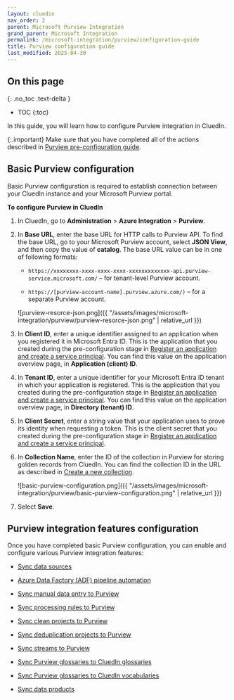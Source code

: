 ```yaml
---
layout: cluedin
nav_order: 2
parent: Microsoft Purview Integration
grand_parent: Microsoft Integration
permalink: /microsoft-integration/purview/configuration-guide
title: Purview configuration guide
last_modified: 2025-04-30
---
```

## On this page
{: .no_toc .text-delta }
- TOC
{:toc}

In this guide, you will learn how to configure Purview integration in CluedIn.

{:.important}
Make sure that you have completed all of the actions described in [Purview pre-configuration guide](/microsoft-integration/purview/pre-configuration-guide).

## Basic Purview configuration

Basic Purview configuration is required to establish connection between your CluedIn instance and your Microsoft Purview portal.

**To configure Purview in CluedIn**

1. In CluedIn, go to **Administration** > **Azure Integration** > **Purview**.

1. In **Base URL**, enter the base URL for HTTP calls to Purview API. To find the base URL, go to your Microsoft Purview account, select **JSON View**, and then copy the value of **catalog**. The base URL value can be in one of following formats:

    - `https://xxxxxxxx-xxxx-xxxx-xxxx-xxxxxxxxxxxxx-api.purview-service.microsoft.com/` – for tenant-level Purview account.

    - `https://[purview-account-name].purview.azure.com/)` – for a separate Purview account.

    ![purview-resorce-json.png]({{ "/assets/images/microsoft-integration/purview/purview-resorce-json.png" | relative_url }})

1. In **Client ID**, enter a unique identifier assigned to an application when you registered it in Microsoft Entra ID. This is the application that you created during the pre-configuration stage in [Register an application and create a service principal](/microsoft-integration/purview/pre-configuration-guide#register-an-application-and-create-a-service-principal). You can find this value on the application overview page, in **Application (client) ID**.

1. In **Tenant ID**, enter a unique identifier for your Microsoft Entra ID tenant in which your application is registered. This is the application that you created during the pre-configuration stage in [Register an application and create a service principal](/microsoft-integration/purview/pre-configuration-guide#register-an-application-and-create-a-service-principal). You can find this value on the application overview page, in **Directory (tenant) ID**.

1. In **Client Secret**, enter a string value that your application uses to prove its identity when requesting a token. This is the client secret that you created during the pre-configuration stage in [Register an application and create a service principal](/microsoft-integration/purview/pre-configuration-guide#register-an-application-and-create-a-service-principal).

1. In **Collection Name**, enter the ID of the collection in Purview for storing golden records from CluedIn. You can find the collection ID in the URL as described in [Create a new collection](/microsoft-integration/purview/pre-configuration-guide#create-a-new-collection).

    ![basic-purview-configuration.png]({{ "/assets/images/microsoft-integration/purview/basic-purview-configuration.png" | relative_url }})

1. Select **Save**.

## Purview integration features configuration

Once you have completed basic Purview configuration, you can enable and configure various Purview integration features:

- [Sync data sources](/microsoft-integration/purview/sync-data-sources)

- [Azure Data Factory (ADF) pipeline automation](/microsoft-integration/purview/adf-pipeline-automation)

- [Sync manual data entry to Purview](/microsoft-integration/purview/sync-manual-data-entry-to-purview)

- [Sync processing rules to Purview](/microsoft-integration/purview/sync-processing-rules-to-purview)

- [Sync clean projects to Purview](/microsoft-integration/purview/sync-clean-projects-to-purview)

- [Sync deduplication projects to Purview](/microsoft-integration/purview/sync-deduplication-projects-to-purview)

- [Sync streams to Purview](/microsoft-integration/purview/sync-streams-to-purview)

- [Sync Purview glossaries to CluedIn glossaries](/microsoft-integration/purview/sync-purview-glossaries-to-cluedin-glossaries)

- [Sync Purview glossaries to CluedIn vocabularies](/microsoft-integration/purview/sync-purview-glossaries-to-cluedin-vocabularies)

- [Sync data products](/microsoft-integration/purview/sync-data-products)